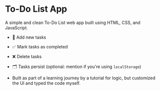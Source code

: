 # To-Do List App

A simple and clean To-Do List web app built using HTML, CSS, and JavaScript.

- 📝 Add new tasks
- ✅ Mark tasks as completed
- ❌ Delete tasks
- 🗂️ Tasks persist (optional: mention if you're using `localStorage`)

- Built as part of a learning journey by a tutorial for logic, but customized the UI and typed the code myself.
